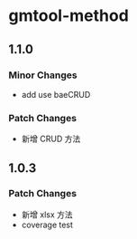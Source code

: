 # gmtool-method

## 1.1.0

### Minor Changes

- add use baeCRUD

### Patch Changes

- 新增 CRUD 方法

## 1.0.3

### Patch Changes

- 新增 xlsx 方法
- coverage test
